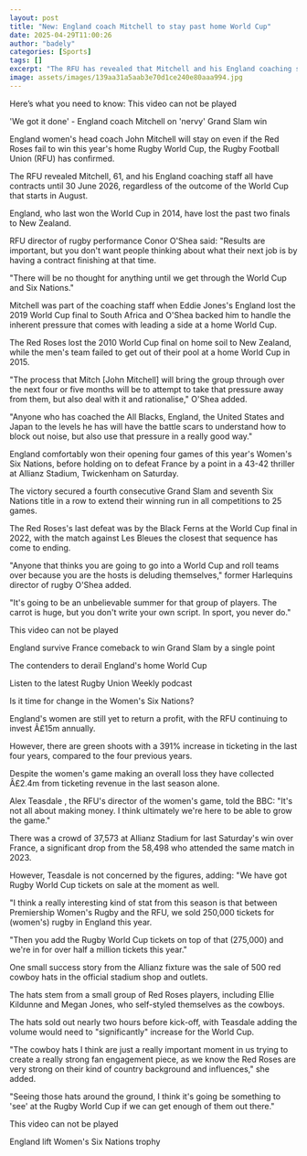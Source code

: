 ```yaml
---
layout: post
title: "New: England coach Mitchell to stay past home World Cup"
date: 2025-04-29T11:00:26
author: "badely"
categories: [Sports]
tags: []
excerpt: "The RFU has revealed that Mitchell and his England coaching staff all have contracts which run until 30 June 2026."
image: assets/images/139aa31a5aab3e70d1ce240e80aaa994.jpg
---
```


Here’s what you need to know: This video can not be played

'We got it done' - England coach Mitchell on 'nervy' Grand Slam win

England women's head coach John Mitchell will stay on even if the Red Roses fail to win this year's home Rugby World Cup, the Rugby Football Union (RFU) has confirmed.

The RFU revealed Mitchell, 61, and his England coaching staff all have contracts until 30 June 2026, regardless of the outcome of the World Cup that starts in August.

England, who last won the World Cup in 2014, have lost the past two finals to New Zealand.

RFU director of rugby performance Conor O'Shea said: "Results are important, but you don't want people thinking about what their next job is by having a contract finishing at that time.

"There will be no thought for anything until we get through the World Cup and Six Nations."

Mitchell was part of the coaching staff when Eddie Jones's England  lost the 2019 World Cup final to South Africa and O'Shea backed him to handle the inherent pressure that comes with leading a side at a home World Cup.

The Red Roses lost the 2010 World Cup final on home soil to New Zealand, while the men's team failed to get out of their pool at a home World Cup in 2015.

"The process that Mitch [John Mitchell] will bring the group through over the next four or five months will be to attempt to take that pressure away from them, but also deal with it and rationalise," O'Shea added.

"Anyone who has coached the All Blacks, England, the United States and Japan to the levels he has will have the battle scars to understand how to block out noise, but also use that pressure in a really good way."

England comfortably won their opening four games of this year's Women's Six Nations, before holding on to defeat France by a point in a 43-42 thriller at Allianz Stadium, Twickenham on Saturday.

The victory secured a fourth consecutive Grand Slam and seventh Six Nations title in a row to extend their winning run in all competitions to 25 games.

The Red Roses's last defeat was by the Black Ferns at the World Cup final in 2022, with the match against Les Bleues the closest that sequence has come to ending.

"Anyone that thinks you are going to go into a World Cup and roll teams over because you are the hosts is deluding themselves," former Harlequins director of rugby O'Shea added.

"It's going to be an unbelievable summer for that group of players. The carrot is huge, but you don't write your own script. In sport, you never do."

This video can not be played

England survive France comeback to win Grand Slam by a single point

The contenders to derail England's home World Cup

Listen to the latest Rugby Union Weekly podcast

Is it time for change in the Women's Six Nations?

England's women are still yet to return a profit, with the RFU continuing to invest Â£15m annually.

However, there are green shoots with a 391% increase in ticketing in the last four years, compared to the four previous years.

Despite the women's game making an overall loss they have collected Â£2.4m from ticketing revenue in the last season alone.

Alex Teasdale , the RFU's director of the women's game, told the BBC: "It's not all about making money. I think ultimately we're here to be able to grow the game."

There was a crowd of 37,573 at Allianz Stadium for last Saturday's win over France, a significant drop from the 58,498 who attended the same match in 2023.

However, Teasdale is not concerned by the figures, adding: "We have got Rugby World Cup tickets on sale at the moment as well.

"I think a really interesting kind of stat from this season is that between Premiership Women's Rugby and the RFU, we sold 250,000 tickets for (women's) rugby in England this year.

"Then you add the Rugby World Cup tickets on top of that (275,000) and we're in for over half a million tickets this year."

One small success story from the Allianz fixture was the sale of 500 red cowboy hats in the official stadium shop and outlets.

The hats stem from a small group of Red Roses players, including Ellie Kildunne and Megan Jones, who self-styled themselves as the cowboys.

The hats sold out nearly two hours before kick-off, with Teasdale adding the volume would need to "significantly" increase for the World Cup.

"The cowboy hats I think are just a really important moment in us trying to create a really strong fan engagement piece, as we know the Red Roses are very strong on their kind of country background and influences," she added.

"Seeing those hats around the ground, I think it's going be something to 'see' at the Rugby World Cup if we can get enough of them out there."

This video can not be played

England lift Women's Six Nations trophy

